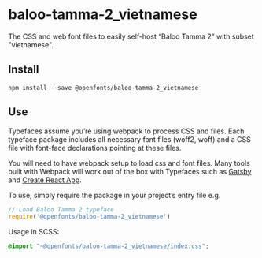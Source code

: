 
# baloo-tamma-2_vietnamese

The CSS and web font files to easily self-host “Baloo Tamma 2” with subset "vietnamese".

## Install

`npm install --save @openfonts/baloo-tamma-2_vietnamese`

## Use

Typefaces assume you’re using webpack to process CSS and files. Each typeface
package includes all necessary font files (woff2, woff) and a CSS file with
font-face declarations pointing at these files.

You will need to have webpack setup to load css and font files. Many tools built
with Webpack will work out of the box with Typefaces such as [Gatsby](https://github.com/gatsbyjs/gatsby)
and [Create React App](https://github.com/facebookincubator/create-react-app).

To use, simply require the package in your project’s entry file e.g.

```javascript
// Load Baloo Tamma 2 typeface
require('@openfonts/baloo-tamma-2_vietnamese')
```

Usage in SCSS:
```scss
@import "~@openfonts/baloo-tamma-2_vietnamese/index.css";
```
